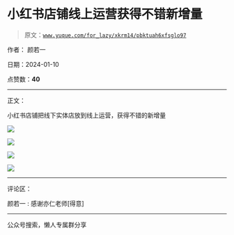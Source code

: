 # 小红书店铺线上运营获得不错新增量

> 原文：[`www.yuque.com/for_lazy/xkrm14/pbktuah6xfsglo97`](https://www.yuque.com/for_lazy/xkrm14/pbktuah6xfsglo97)

作者： 颜若一

日期：2024-01-10

点赞数：**40**

* * *

正文：

小红书店铺把线下实体店放到线上运营，获得不错的新增量

![](img/fe3b69fc543eadd769ffc073566bc314.png)

![](img/42c5663395ae4cbb2b863d947dafb255.png)

![](img/c981ef00e5fbcff8581bf893b884d5ae.png)

![](img/85fe72eb26f940d70cc3a9f8bd9c6639.png)

* * *

评论区：

颜若一 : 感谢亦仁老师[得意]

* * *

公众号搜索，懒人专属群分享